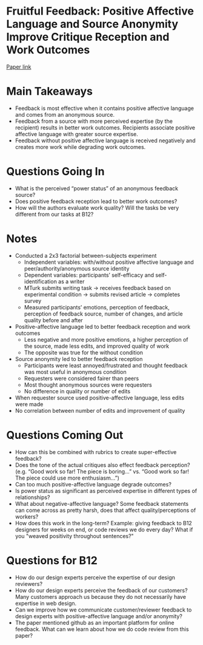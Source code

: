 # Fruitful Feedback: Positive Affective Language and Source Anonymity Improve Critique Reception and Work Outcomes
[Paper link](https://dl.acm.org/citation.cfm?id=2998319)

# Main Takeaways
* Feedback is most effective when it contains positive affective language and comes from an anonymous source.
* Feedback from a source with more perceived expertise (by the recipient) results in better work outcomes. Recipients associate positive affective language with greater source expertise.
* Feedback without positive affective language is received negatively and creates more work while degrading work outcomes.

# Questions Going In
* What is the perceived “power status” of an anonymous feedback source?
* Does positive feedback reception lead to better work outcomes?
* How will the authors evaluate work quality? Will the tasks be very different from our tasks at B12?

# Notes
* Conducted a 2x3 factorial between-subjects experiment
    * Independent variables: with/without positive affective language and peer/authority/anonymous source identity
    * Dependent variables: participants’ self-efficacy and self-identification as a writer
    * MTurk submits writing task -> receives feedback based on experimental condition -> submits revised article -> completes survey
    * Measured participants’ emotions, perception of feedback, perception of feedback source, number of changes, and article quality before and after
* Positive-affective language led to better feedback reception and work outcomes
    * Less negative and more positive emotions, a higher perception of the source, made less edits, and improved quality of work
    * The opposite was true for the without condition
*  Source anonymity led to better feedback reception
    * Participants were least annoyed/frustrated and thought feedback was most useful in anonymous condition
    * Requesters were considered fairer than peers
    * Most thought anonymous sources were requesters
    * No difference in quality or number of edits
* When requester source used positive-affective language, less edits were made
* No correlation between number of edits and improvement of quality

# Questions Coming Out
* How can this be combined with rubrics to create super-effective feedback?
* Does the tone of the actual critiques also effect feedback perception? (e.g. “Good work so far! The piece is boring…” vs. “Good work so far! The piece could use more enthusiasm…”)
* Can too much positive-affective language degrade outcomes?
* Is power status as significant as perceived expertise in different types of relationships?
* What about negative-affective language? Some feedback statements can come across as pretty harsh, does that affect quality/perceptions of workers?
* How does this work in the long-term? Example: giving feedback to B12 designers for weeks on end, or code reviews we do every day? What if you "weaved positivity throughout sentences?"

# Questions for B12
* How do our design experts perceive the expertise of our design reviewers?
* How do our design experts perceive the feedback of our customers? Many customers approach us because they do not necessarily have expertise in web design.
* Can we improve how we communicate customer/reviewer feedback to design experts with positive-affective language and/or anonymity?
* The paper mentioned github as an important platform for online feedback. What can we learn about how we do code review from this paper?

